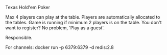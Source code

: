 Texas Hold'em Poker

Max 4 players can play at the table.
Players are automatically allocated to the tables.
Game is running if minimum 2 players is on the table.
You don't want to register? No problem, 'Play as a guest'.

Responsible.

For channels: docker run -p 6379:6379 -d redis:2.8
